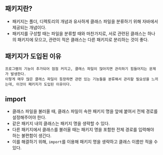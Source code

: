 ## 패키지란?

* 패키지는 폴더, 디렉토리의 개념과 유사하게 클래스 파일을 분류하기 위해 자바에서 제공되는 개념이다.
* 패키지를 구성할 때는 파일을 분류할 때와 마찬가지로, 서로 관련된 클래스는 하나의 패키지에 모으고, 관련이 적은 클래스는 다른 패키지로 분리하는 것이 좋다.

## 패키지가 도입된 이유

```
프로그램의 기능이 추가되어 점점 커지고, 클래스 파일이 많아지면 관리하기 힘들어지는 문제가 발생한다.
이렇게 매우 많은 클래스 파일이 등장하면 관련 있는 기능들을 분류해서 관리할 필요성을 느끼는데, 이것이 패키지가 도입된 이유이다.
```

## import

* 클래스 파일을 불러올 때, 클래스 파일이 속한 패키지 명을 앞에 붙여서 전체 경로를 설정해주어야 한다.
* 같은 패키지 내의 클래스는 패키지 명을 생략할 수 있다.
* 다른 패키지에서 클래스를 불러올 때는 패키지 명을 포함한 전체 경로를 입력해야 하는 불편함이 생긴다.
* 이를 해결하기 위해, `import`를 이용해 패키지 명을 생략하고 클래스 이름만 적을 수 있다.
